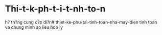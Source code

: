 # Thi-t-k-ph-t-i-t-nh-to-n
h? th?ng cung c?p di?n# thiet-ke-phu-tai-tinh-toan-nha-may-dien
tinh toan va chung minh so lieu hop ly
